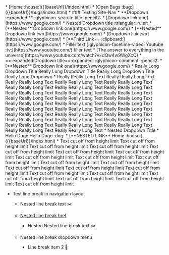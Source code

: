 <site-nav>
* [Home :house:]({{baseUrl}}/index.html)
* [Open Bugs :bug:]({{baseUrl}}/bugs/index.html)
* ### Testing Site-Nav
* **Dropdown :expanded:** :glyphicon-search: title :pencil2: <!-- Nested list items will be placed inside a Dropdown menu -->
  * [Dropdown link one](https://www.google.com/)
  * Nested Dropdown title :triangular_ruler:
    * [**Nested** Dropdown link one](https://www.google.com/)
    * [**Nested** Dropdown link two](https://www.google.com/)
  * [Dropdown link two](https://www.google.com/)
* [==Third Link== :clipboard:](https://www.google.com/)
* Filler text [:glyphicon-facetime-video: Youtube :tv:](https://www.youtube.com/) filler text<!-- Using a link as a Dropdown title will not render a Dropdown menu -->
  * [The answer to everything in the universe](https://www.youtube.com/watch?v=dQw4w9WgXcQ)
  * ==:expanded:Dropdown title==:expanded: :glyphicon-comment: :pencil2: <!-- Dropdown menus in are still supported inside, as long as the title is not a link -->
    * [**Nested** Dropdown link one](https://www.google.com/)
* Really Long Dropdown Title Really Long Dropdown Title Really Long Dropdown Title Really Long Dropdown
  * Really Really Long Text Really Really Long Text Really Really Long Text Really Really Long Text Really Really Long Text Really Really Long Text Really Really Long Text Really Really Long Text Really Really Long Text Really Really Long Text Really Really Long Text Really Really Long Text Really Really Long Text Really Really Long Text Really Really Long Text Really Really Long Text Really Really Long Text Really Really Long Text Really Really Long Text Really Really Long Text Really Really Long Text Really Really Long Text Really Really Long Text Really Really Long Text Really Really Long Text Really Really Long Text Really Really Long Text Really Really Long Text Really Really Long Text Really Really Long Text Really Really Long Text
  * Nested Dropdown Title 
    * Hello Doge Hello Doge :dog:
    * [**NESTED LINK** Home :house:]({{baseUrl}}/index.html)
    * Text cut off from height limit Text cut off from height limit Text cut off from height limit Text cut off from height limit Text cut off from height limit Text cut off from height limit Text cut off from height limit Text cut off from height limit Text cut off from height limit Text cut off from height limit Text cut off from height limit Text cut off from height limit Text cut off from height limit Text cut off from height limit Text cut off from height limit Text cut off from height limit Text cut off from height limit Text cut off from height limit Text cut off from height limit Text cut off from height limit Text cut off from height limit 

* Test line break in navigation layout
  
  * Nested line break text :scissors:
  
  * [Nested line break href]({{baseUrl}}/index.html)
  
    * Nested Nested line break text :scissors:
    
  * Nested line break dropdown menu 
    
    * Line break item 2 :blue_book:

</site-nav>
